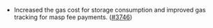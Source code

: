 - Increased the gas cost for storage consumption and improved gas tracking for
  masp fee payments. ([\#3746](https://github.com/anoma/namada/pull/3746))